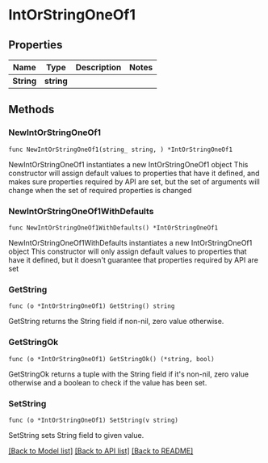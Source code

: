 # IntOrStringOneOf1

## Properties

Name | Type | Description | Notes
------------ | ------------- | ------------- | -------------
**String** | **string** |  | 

## Methods

### NewIntOrStringOneOf1

`func NewIntOrStringOneOf1(string_ string, ) *IntOrStringOneOf1`

NewIntOrStringOneOf1 instantiates a new IntOrStringOneOf1 object
This constructor will assign default values to properties that have it defined,
and makes sure properties required by API are set, but the set of arguments
will change when the set of required properties is changed

### NewIntOrStringOneOf1WithDefaults

`func NewIntOrStringOneOf1WithDefaults() *IntOrStringOneOf1`

NewIntOrStringOneOf1WithDefaults instantiates a new IntOrStringOneOf1 object
This constructor will only assign default values to properties that have it defined,
but it doesn't guarantee that properties required by API are set

### GetString

`func (o *IntOrStringOneOf1) GetString() string`

GetString returns the String field if non-nil, zero value otherwise.

### GetStringOk

`func (o *IntOrStringOneOf1) GetStringOk() (*string, bool)`

GetStringOk returns a tuple with the String field if it's non-nil, zero value otherwise
and a boolean to check if the value has been set.

### SetString

`func (o *IntOrStringOneOf1) SetString(v string)`

SetString sets String field to given value.



[[Back to Model list]](../README.md#documentation-for-models) [[Back to API list]](../README.md#documentation-for-api-endpoints) [[Back to README]](../README.md)



